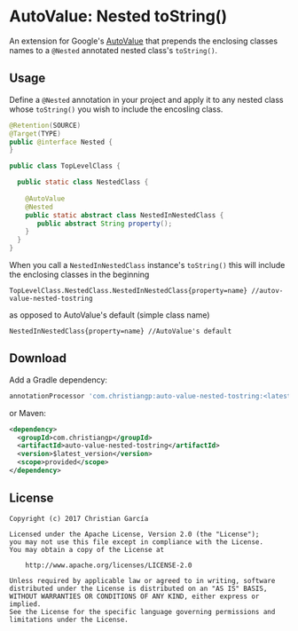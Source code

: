 # AutoValue: Nested toString()
An extension for Google's [AutoValue](https://github.com/google/auto/tree/master/value) that prepends the enclosing classes names to a `@Nested` annotated nested 
class's `toString()`.

## Usage
Define a `@Nested` annotation in your project and apply it to any nested class whose `toString()` you wish to include 
the encosling class.

```java
@Retention(SOURCE)
@Target(TYPE)
public @interface Nested {
}
```

```java
public class TopLevelClass {

  public static class NestedClass {
  
    @AutoValue
    @Nested
    public static abstract class NestedInNestedClass {
       public abstract String property();
    }
  }
}
```

When you call a `NestedInNestedClass` instance's `toString()` this will include the enclosing classes in the beginning

```
TopLevelClass.NestedClass.NestedInNestedClass{property=name} //autov-value-nested-tostring
```

as opposed to AutoValue's default (simple class name)

```
NestedInNestedClass{property=name} //AutoValue's default
```

## Download

Add a Gradle dependency:
```groovy
annotationProcessor 'com.christiangp:auto-value-nested-tostring:<latest_version>'
```

or Maven:
```xml
<dependency>
  <groupId>com.christiangp</groupId>
  <artifactId>auto-value-nested-tostring</artifactId>
  <version>$latest_version</version>
  <scope>provided</scope>
</dependency>
```

## License

```
Copyright (c) 2017 Christian García

Licensed under the Apache License, Version 2.0 (the "License");
you may not use this file except in compliance with the License.
You may obtain a copy of the License at

    http://www.apache.org/licenses/LICENSE-2.0

Unless required by applicable law or agreed to in writing, software
distributed under the License is distributed on an "AS IS" BASIS,
WITHOUT WARRANTIES OR CONDITIONS OF ANY KIND, either express or implied.
See the License for the specific language governing permissions and
limitations under the License.
```
